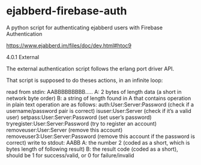 # ejabberd-firebase-auth
A python script for authenticating ejabberd users with Firebase Authentication



https://www.ejabberd.im/files/doc/dev.html#htoc9


4.0.1  External

The external authentication script follows the erlang port driver API.

That script is supposed to do theses actions, in an infinite loop:

read from stdin: AABBBBBBBBB.....
  A: 2 bytes of length data (a short in network byte order)
  B: 
    a string of length found in A that contains operation in plain text operation are as follows:
      auth:User:Server:Password (check if a username/password pair is correct)
      isuser:User:Server (check if it’s a valid user)
      setpass:User:Server:Password (set user’s password)
      tryregister:User:Server:Password (try to register an account)
      removeuser:User:Server (remove this account)
      removeuser3:User:Server:Password (remove this account if the password is correct)
write to stdout: AABB
  A: the number 2 (coded as a short, which is bytes length of following result)
  B: the result code (coded as a short), should be 1 for success/valid, or 0 for failure/invalid
